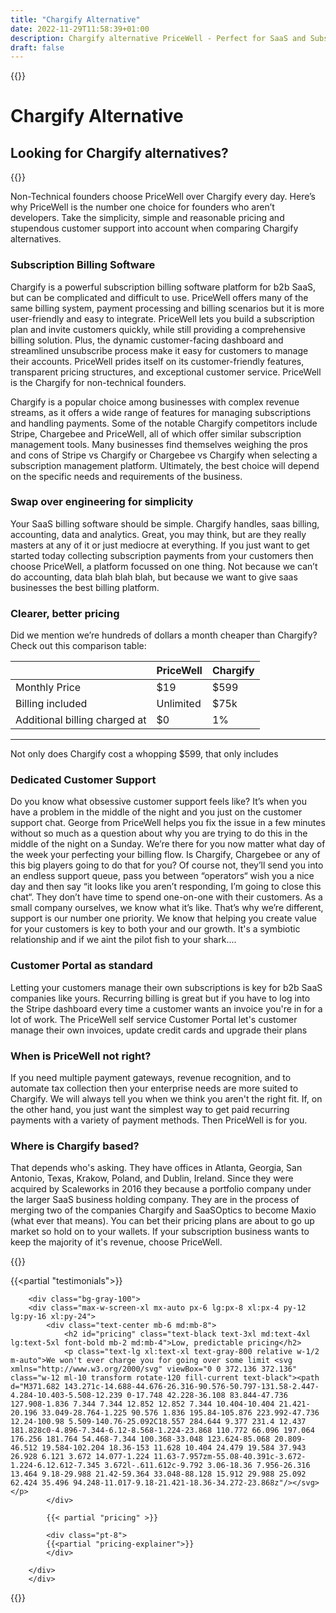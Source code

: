 ```yaml
---
title: "Chargify Alternative"
date: 2022-11-29T11:58:39+01:00
description: Chargify alternative PriceWell - Perfect for SaaS and Subscription businesses. Integrate Stripe Customer Portal and Stripe Checkout without hiring a developer.
draft: false
---
```


{{<rawhtml>}}
<div class="post-wrapper">
<div class="mb-2 md:mb-4 lg:mb-8">
<h1>Chargify Alternative</h1>
        <h2 class="text-gray-800 text-3xl md:text-4xl lg:text-5xl font-bold">
            Looking for Chargify alternatives?
        </h2>
        </div>
            {{</rawhtml>}}

Non-Technical founders choose PriceWell over Chargify every day. Here’s why PriceWell is the number one choice for founders who aren’t developers. Take the simplicity, simple and reasonable pricing and stupendous customer support into account when comparing Chargify alternatives.

### Subscription Billing Software

Chargify is a powerful subscription billing software platform for b2b SaaS, but can be complicated and difficult to use. PriceWell offers many of the same billing system, payment processing and billing scenarios but it is more user-friendly and easy to integrate. PriceWell lets you build a subscription plan and invite customers quickly, while still providing a comprehensive billing solution. Plus, the dynamic customer-facing dashboard and streamlined unsubscribe process make it easy for customers to manage their accounts. PriceWell prides itself on its customer-friendly features, transparent pricing structures, and exceptional customer service. PriceWell is the Chargify for non-technical founders.

Chargify is a popular choice among businesses with complex revenue streams, as it offers a wide range of features for managing subscriptions and handling payments. Some of the notable Chargify competitors include Stripe, Chargebee and PriceWell, all of which offer similar subscription management tools. Many businesses find themselves weighing the pros and cons of Stripe vs Chargify or Chargebee vs Chargify when selecting a subscription management platform. Ultimately, the best choice will depend on the specific needs and requirements of the business.

### Swap over engineering for simplicity

Your SaaS billing software should be simple. Chargify handles, saas billing, accounting, data and analytics. Great, you may think, but are they really masters at any of it or just mediocre at everything. If you just want to get started today collecting subscription payments from your customers then choose PriceWell, a platform focussed on one thing. Not because we can’t do accounting, data blah blah blah, but because we want to give saas businesses the best billing platform.

### Clearer, better pricing

Did we mention we’re hundreds of dollars a month cheaper than Chargify? Check out this comparison table:

|                        | **PriceWell** | **Chargify** |
|-------------------------------|---------------|--------------|
| Monthly Price                 | $19           | $599         |
| Billing included              | Unlimited     | $75k         |
| Additional billing charged at | $0            | 1%           |


---

Not only does Chargify cost a whopping $599, that only includes

### Dedicated Customer Support

Do you know what obsessive customer support feels like? It’s when you have a problem in the middle of the night and you just on the customer support chat. George from PriceWell helps you fix the issue in a few minutes without so much as a question about why you are trying to do this in the middle of the night on a Sunday. We’re there for you now matter what day of the week your perfecting your billing flow. Is Chargify, Chargebee or any of this big players going to do that for you? Of course not, they’ll send you into an endless support queue, pass you between “operators“ wish you a nice day and then say “it looks like you aren’t responding, I’m going to close this chat“. They don’t have time to spend one-on-one with their customers. As a small  company ourselves, we know what it’s like. That’s why we’re different, support is our number one priority. We know that helping you create value for your customers is key to both your and our growth. It's a symbiotic relationship and if we aint the pilot fish to your shark....

### Customer Portal as standard

Letting your customers manage their own subscriptions is key for b2b SaaS companies like yours. Recurring billing is great but if you have to log into the Stripe dashboard every time a customer wants an invoice you're in for a lot of work. The PriceWell self service Customer Portal let's customer manage their own invoices, update credit cards and upgrade their plans

### When is PriceWell not right?

If you need multiple payment gateways,  revenue recognition, and to automate tax collection then your enterprise needs are more suited to Chargify. We will always tell you when we think you aren't the right fit. If, on the other hand, you just want the simplest way to get paid recurring payments with a variety of payment methods. Then PriceWell is for you.

### Where is Chargify based?

That depends who's asking. They have offices in Atlanta, Georgia, San Antonio, Texas, Krakow, Poland, and Dublin, Ireland. Since they were acquired by Scaleworks in 2016 they because a portfolio company under the larger SaaS business holding company. They are in the process of merging two of the companies Chargify and SaaSOptics to become Maxio (what ever that means). You can bet their pricing plans are about to go up market so hold on to your wallets. If your subscription business wants to keep the majority of it's revenue, choose PriceWell.

 {{<rawhtml>}}

 </div>

  {{<partial "testimonials">}}

        <div class="bg-gray-100">
        <div class="max-w-screen-xl mx-auto px-6 lg:px-8 xl:px-4 py-12 lg:py-16 xl:py-24">
            <div class="text-center mb-6 md:mb-8">
                <h2 id="pricing" class="text-black text-3xl md:text-4xl lg:text-5xl font-bold mb-2 md:mb-4">Low, predictable pricing</h2>
                <p class="text-lg xl:text-xl text-gray-800 relative w-1/2 m-auto">We won't ever charge you for going over some limit <svg xmlns="http://www.w3.org/2000/svg" viewBox="0 0 372.136 372.136" class="w-12 ml-10 transform rotate-120 fill-current text-black"><path d="M371.682 143.271c-14.688-44.676-26.316-90.576-50.797-131.58-2.447-4.284-10.403-5.508-12.239 0-17.748 42.228-36.108 83.844-47.736 127.908-1.836 7.344 7.344 12.852 12.852 7.344 10.404-10.404 21.421-20.196 33.049-28.764-1.225 90.576 1.836 195.84-105.876 223.992-47.736 12.24-100.98 5.509-140.76-25.092C18.557 284.644 9.377 231.4 12.437 181.828c0-4.896-7.344-6.12-8.568-1.224-23.868 110.772 66.096 197.064 176.256 181.764 54.468-7.344 100.368-33.048 123.624-85.068 20.809-46.512 19.584-102.204 18.36-153 11.628 10.404 24.479 19.584 37.943 26.928 6.121 3.672 14.077-1.224 11.63-7.957zm-55.08-40.391c-3.672-1.224-6.12.612-7.345 3.672l-.611.612c-9.792 3.06-18.36 7.956-26.316 13.464 9.18-29.988 21.42-59.364 33.048-88.128 15.912 29.988 25.092 62.424 35.496 94.248-11.017-9.18-21.421-18.36-34.272-23.868z"/></svg></p>
            </div>

            {{< partial "pricing" >}}

            <div class="pt-8">
            {{<partial "pricing-explainer">}}
            </div>

        </div>
        </div>
{{</rawhtml>}}